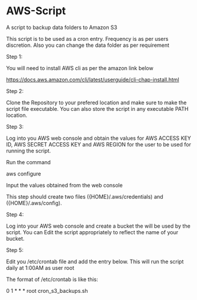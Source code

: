# AWS-Script

A script to backup data folders to Amazon S3

This script is to be used as a cron entry. Frequency is as per users discretion. Also you can change the data folder as per requirement


Step 1: 

You will need to install AWS cli as per the amazon link below

https://docs.aws.amazon.com/cli/latest/userguide/cli-chap-install.html

Step 2: 

Clone the Repository to your prefered location and make sure to make the script file executable. You can also store the script in any executable PATH location.

Step 3: 

Log into you AWS web console and obtain the values for AWS ACCESS KEY ID, AWS SECRET ACCESS KEY and AWS REGION for the user to be used for running the script.

Run the command 

aws configure

Input the values obtained from the web console

This step should create two files ({HOME}/.aws/credentials) and ({HOME}/.aws/config).

Step 4: 

Log into your AWS web console and create a bucket the will be used by the script. You can Edit the script appropriately to reflect the name of your bucket.


Step 5: 

Edit you /etc/crontab file and add the entry below. This will run the script daily at 1:00AM as user root

The format of /etc/crontab is like this:

0 1 * * *  root  cron_s3_backups.sh
